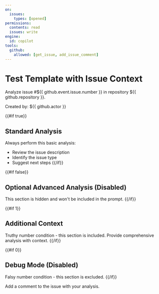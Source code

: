 ```yaml
---
on:
  issues:
    types: [opened]
permissions:
  contents: read
  issues: write
engine:
  id: copilot
tools:
  github:
    allowed: [get_issue, add_issue_comment]
---
```


# Test Template with Issue Context

Analyze issue #${{ github.event.issue.number }} in repository ${{ github.repository }}.

Created by: ${{ github.actor }}

{{#if true}}
## Standard Analysis

Always perform this basic analysis:
- Review the issue description
- Identify the issue type
- Suggest next steps
{{/if}}

{{#if false}}
## Optional Advanced Analysis (Disabled)

This section is hidden and won't be included in the prompt.
{{/if}}

{{#if 1}}
## Additional Context

Truthy number condition - this section is included.
Provide comprehensive analysis with context.
{{/if}}

{{#if 0}}
## Debug Mode (Disabled)

Falsy number condition - this section is excluded.
{{/if}}

Add a comment to the issue with your analysis.
